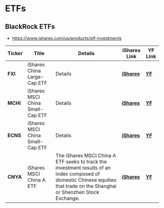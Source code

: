 # ETFs

## BlackRock ETFs
- https://www.ishares.com/us/products/etf-investments

Ticker | Title | Details | iShares Link | YF Link
--- | --- | --- | --- | --- |
| **FXI** | iShares China Large-Cap ETF  | Details| **[iShares](https://www.ishares.com/us/products/239536/ishares-china-largecap-etf)** | **[YF](https://finance.yahoo.com/quote/FXI)** |
| **MCHI** | iShares MSCI China Small-Cap ETF | Details| **[iShares](https://www.ishares.com/us/products/239619/ishares-msci-china-etf)** | **[YF](https://finance.yahoo.com/quote/MCHI)** |
| **ECNS** | iShares MSCI China Small-Cap ETF  | Details| **[iShares](https://www.ishares.com/us/products/239620/ishares-msci-china-smallcap-etf)** | **[YF](https://finance.yahoo.com/quote/ECNS)** |
| **CNYA** | iShares MSCI China A ETF | The iShares MSCI China A ETF seeks to track the investment results of an index composed of domestic Chinese equities that trade on the Shanghai or Shenzhen Stock Exchange. | **[iShares](https://www.ishares.com/us/products/273318/ishares-msci-china-a-etf)** | **[YF](https://finance.yahoo.com/quote/CNYA)** |
